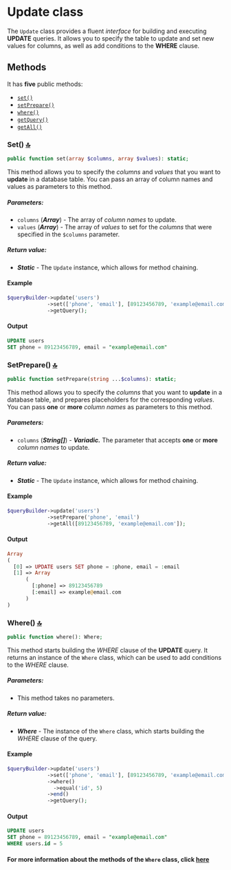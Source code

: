 # Update class

The `Update` class provides a fluent *interface* for building and executing **UPDATE** queries. It allows you to specify the table to update and set new values for columns, as well as add conditions to the **WHERE** clause.

## Methods

It has **five** public methods:

* [`set()`](#set)
* [`setPrepare()`](#setprepare)
* [`where()`](#where)
* [`getQuery()`](/docs/QueryBuilder.md#getquery)
* [`getAll()`](/docs/QueryBuilder.md#getall)

<a name='set'></a>
### Set() [:top:](#methods)

```php
public function set(array $columns, array $values): static;
```
This method allows you to specify the *columns* and *values* that you want to **update** in a database table. You can pass an array of column names and values as parameters to this method.

##### Parameters:

* `columns` (***Array***) - The array of *column names* to update.
* `values` (***Array***) - The array of *values* to set for the *columns* that were specified in the `$columns` parameter.

##### Return value:

* ***Static*** - The `Update` instance, which allows for method chaining.

#### Example

```php
$queryBuilder->update('users')
             ->set(['phone', 'email'], [89123456789, 'example@email.com'])
             ->getQuery();
```

#### Output

```sql
UPDATE users
SET phone = 89123456789, email = "example@email.com"
```

<a name='setprepare'></a>
### SetPrepare() [:top:](#methods)

```php
public function setPrepare(string ...$columns): static;
```

This method allows you to specify the *columns* that you want to **update** in a database table, and prepares placeholders for the corresponding *values*. You can pass **one** or **more** *column names* as parameters to this method.

##### Parameters:

* `columns` (***String[]***) - ***Variadic.*** The parameter that accepts **one** or **more** *column names* to update.

##### Return value:

* ***Static*** - The `Update` instance, which allows for method chaining.

#### Example

```php
$queryBuilder->update('users')
             ->setPrepare('phone', 'email')
             ->getAll([89123456789, 'example@email.com']);
```

#### Output

```php
Array
(
  [0] => UPDATE users SET phone = :phone, email = :email
  [1] => Array
      (
        [:phone] => 89123456789
        [:email] => example@email.com
      )
)
```

<a name='where'></a>
### Where() [:top:](#methods)

```php
public function where(): Where;
```

This method starts building the *WHERE* clause of the **UPDATE** query. It returns an instance of the `Where` class, which can be used to add conditions to the *WHERE* clause.

##### Parameters:

* This method takes no parameters.

##### Return value:

* ***Where*** - The instance of the `Where` class, which starts building the *WHERE* clause of the query.

#### Example

```php
$queryBuilder->update('users')
             ->set(['phone', 'email'], [89123456789, 'example@email.com'])
             ->where()
               ->equal('id', 5)
             ->end()
             ->getQuery();
```

#### Output

```sql
UPDATE users
SET phone = 89123456789, email = "example@email.com"
WHERE users.id = 5
```

#### For more information about the methods of the `Where` class, click [here](/docs/Where%20And%20Having.md#where-and-having-class)
